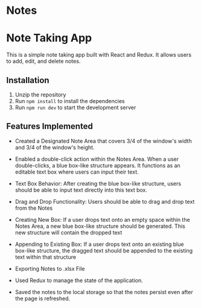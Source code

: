 # Notes
# Note Taking App
This is a simple note taking app built with React and Redux. It allows users to add, edit, and delete notes.

## Installation
1. Unzip the repository
2. Run `npm install` to install the dependencies
3. Run `npm run dev` to start the development server

## Features Implemented
- Created a Designated Note Area that covers 3/4 of the window's
width and 3/4 of the window's height.

- Enabled a double-click action within the Notes Area. When a user
double-clicks, a blue box-like structure appears. It functions as an
editable text box where users can input their text.

- Text Box Behavior: After creating the blue box-like structure, users should be able to input
text directly into this text box.

- Drag and Drop Functionality: Users should be able to drag and drop text from the Notes

- Creating New Box: If a user drops text onto an empty space within the Notes Area, a new
blue box-like structure should be generated. This new structure will contain the dropped
text

- Appending to Existing Box: If a user drops text onto an existing blue box-like structure, the
dragged text should be appended to the existing text within that structure

- Exporting Notes to .xlsx File

- Used Redux to manage the state of the application.
- Saved the notes to the local storage so that the notes persist even after the page is refreshed.